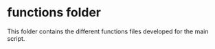 # functions folder

This folder contains the different functions files developed for the main script.